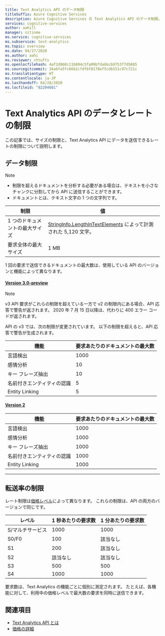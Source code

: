 ```yaml
---
title: Text Analytics API のデータ制限
titleSuffix: Azure Cognitive Services
description: Azure Cognitive Services の Text Analytics API のデータ制限。
services: cognitive-services
author: aahill
manager: nitinme
ms.service: cognitive-services
ms.subservice: text-analytics
ms.topic: overview
ms.date: 04/27/2020
ms.author: aahi
ms.reviewer: chtufts
ms.openlocfilehash: 4af2d060c11b804c5fa09bfdabbcb9753f7d5885
ms.sourcegitcommit: 34a6fa5fc66b1cfdfbf8178ef5cdb151c97c721c
ms.translationtype: HT
ms.contentlocale: ja-JP
ms.lasthandoff: 04/28/2020
ms.locfileid: "82204681"
---
```

# <a name="data-and-rate-limits-for-the-text-analytics-api"></a>Text Analytics API のデータとレートの制限
<a name="data-limits"></a>

この記事では、サイズの制限と、Text Analytics API にデータを送信できるレートの制限について説明します。 

## <a name="data-limits"></a>データ制限

> [!NOTE]
> * 制限を超えるドキュメントを分析する必要がある場合は、テキストを小さなチャンクに分割してから API に送信することができます。 
> * ドキュメントとは、テキスト文字の 1 つの文字列です。  

| 制限 | 値 |
|------------------------|---------------|
| 1 つのドキュメントの最大サイズ | [StringInfo.LengthInTextElements](https://docs.microsoft.com/dotnet/api/system.globalization.stringinfo.lengthintextelements) によって計測された 5,120 文字。 |
| 要求全体の最大サイズ | 1 MB |

1 回の要求で送信できるドキュメントの最大数は、使用している API のバージョンと機能によって異なります。

#### <a name="version-30-preview"></a>[Version 3.0-preview](#tab/version-3)

> [!NOTE]
> v3 API 要求がこれらの制限を超えている一方で v2 の制限内にある場合、API 応答で警告が返されます。 2020 年 7 月 15 日以降は、代わりに 400 エラー コードが返されます。 

API の v3 では、次の制限が変更されています。 以下の制限を超えると、API 応答で警告が生成されます。


| 機能 | 要求あたりのドキュメントの最大数 | 
|----------|-----------|
| 言語検出 | 1000 |
| 感情分析 | 10 |
| キー フレーズ抽出 | 10 |
| 名前付きエンティティの認識 | 5 |
| Entity Linking | 5 |

#### <a name="version-2"></a>[Version 2](#tab/version-2)

| 機能 | 要求あたりのドキュメントの最大数 | 
|----------|-----------|
| 言語検出 | 1000 |
| 感情分析 | 1000 |
| キー フレーズ抽出 | 1000 |
| 名前付きエンティティの認識 | 1000 |
| Entity Linking | 1000 |

---

## <a name="rate-limits"></a>転送率の制限

レート制限は[価格レベル](https://azure.microsoft.com/pricing/details/cognitive-services/text-analytics/)によって異なります。 これらの制限は、API の両方のバージョンで同じです。

| レベル          | 1 秒あたりの要求数 | 1 分あたりの要求数 |
|---------------|---------------------|---------------------|
| S/マルチサービス | 1000                | 1000                |
| S0/F0         | 100                 | 該当なし                 |
| S1            | 200                 | 該当なし                 |
| S2            | 該当なし                 | 該当なし                 |
| S3            | 500                 | 500                 |
| S4            | 1000                | 1000                |

要求数は、Text Analytics の機能ごとに個別に測定されます。 たとえば、各機能に対して、利用中の価格レベルで最大数の要求を同時に送信できます。  


## <a name="see-also"></a>関連項目

* [Text Analytics API とは](../overview.md)
* [価格の詳細](https://azure.microsoft.com/pricing/details/cognitive-services/text-analytics/)
